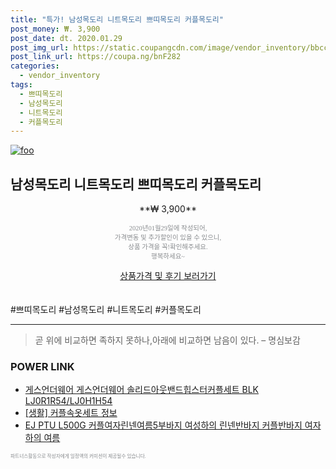 ```yaml
--- 
title: "특가! 남성목도리 니트목도리 쁘띠목도리 커플목도리" 
post_money: ₩. 3,900 
post_date: dt. 2020.01.29 
post_img_url: https://static.coupangcdn.com/image/vendor_inventory/bbcc/9307a32f880829af2eb7eeed5e5fc59733e968e420eeeff5cbf5da3b060b.jpg 
post_link_url: https://coupa.ng/bnF282 
categories: 
  - vendor_inventory 
tags: 
  - 쁘띠목도리 
  - 남성목도리 
  - 니트목도리 
  - 커플목도리 
--- 
```

[![foo](https://static.coupangcdn.com/image/vendor_inventory/bbcc/9307a32f880829af2eb7eeed5e5fc59733e968e420eeeff5cbf5da3b060b.jpg)](https://coupa.ng/bnF282) 

## 남성목도리 니트목도리 쁘띠목도리 커플목도리 
<p style="text-align: center;">**₩ 3,900**</p> 
<p style="text-align: center;"><span style="color: #898c8f; font-family: Georgia,Times,serif; font-size: 0.75em;">2020년01월29일에 작성되어, <br>가격변동 및 추가할인이 있을 수 있으니,<br> 상품 가격을 꼭!확인해주세요.<br>행복하세요~</span> 
</p>	 
<div markdown="0" style="text-align: center;"><a href="https://coupa.ng/bnF282" class="btn btn--success">상품가격 및 후기 보러가기</a></div> 
<br><br> 
  #쁘띠목도리 #남성목도리 #니트목도리 #커플목도리 
<hr> 

> 곧 위에 비교하면 족하지 못하나,아래에 비교하면 남음이 있다. – 명심보감 


### POWER LINK

* <a href="https://blog.naver.com/fasyy4321/221790525469" target="_blank">게스언더웨어 게스언더웨어 솔리드아웃밴드힙스터커플세트 BLK LJ0R1R54/LJ0H1H54</a>
* <a href="https://blog.naver.com/sakai111/221759405230" target="_blank"> [생활] 커플속옷세트 정보 </a>
* <a href="https://blog.naver.com/sakai111/221776877018" target="_blank">EJ PTU L500G 커플여자린넨여름5부바지 여성하의 린넨반바지 커플반바지 여자하의 여름</a>

<span style="color: #898c8f; font-family: Georgia,Times,serif; font-size: 0.55em;">파트너스활동으로 작성자에게 일정액의 커미션이 제공될수 있습니다.</span> 
